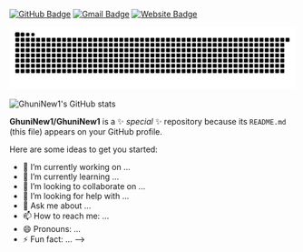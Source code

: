[![GitHub Badge](https://img.shields.io/badge/-@GhuniNew1-%23181717?style=flat&logo=github)](https://github.com/GhuniNew1) [![Gmail Badge](https://img.shields.io/badge/-aakanun43@hmail.com-c14438?style=flat&logo=Gmail&logoColor=white&link=mailto:aakanun43@hmail.com)](mailto:aakanun43@hmail.com) [![Website Badge](https://img.shields.io/website?color=0ab9e6&style=flat&up_message=sky.bigbrain-studio.com&url=http%3A%2F%2Fsky.bigbrain-studio.com%2F)](https://sky.bigbrain-studio.com) 

<picture>
 <source media="(prefers-color-scheme: dark)" srcset="https://raw.githubusercontent.com/suren-atoyan/suren-atoyan/output/github-contribution-grid-snake-dark.svg">
  <source media="(prefers-color-scheme: light)" srcset="[YOUR-LIGHTMODE-IMAGE](https://raw.githubusercontent.com/suren-atoyan/suren-atoyan/output/github-contribution-grid-snake-dark.svg)">
 <img alt="snake!" src="https://raw.githubusercontent.com/suren-atoyan/suren-atoyan/output/github-contribution-grid-snake-light.svg">
</picture>

<!--
![Top Langs](https://github-readme-stats.vercel.app/api/top-langs/?username=GhuniNew1&exclude_repo=github-readme-stats,GhuniNew1.github.io&show_icons=true&theme=tokyonight&hide_progress=true)
-->

![GhuniNew1's GitHub stats](https://github-readme-stats.vercel.app/api?username=GhuniNew1&show_icons=true&theme=radical)

<!-- ![metrics](./github-metrics.svg) -->

**GhuniNew1/GhuniNew1** is a ✨ _special_ ✨ repository because its `README.md` (this file) appears on your GitHub profile.

Here are some ideas to get you started:

- 🔭 I’m currently working on ...
- 🌱 I’m currently learning ...
- 👯 I’m looking to collaborate on ...
- 🤔 I’m looking for help with ...
- 💬 Ask me about ...
- 📫 How to reach me: ...
- 😄 Pronouns: ...
- ⚡ Fun fact: ...
--> 
